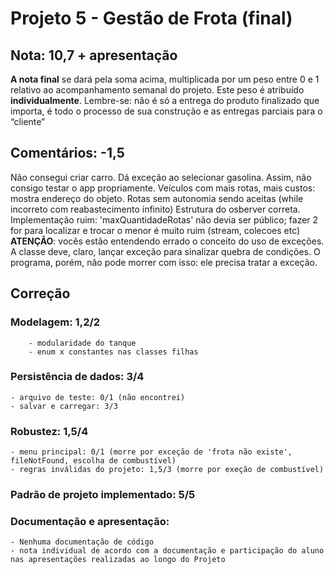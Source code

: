 # Projeto 5 - Gestão de Frota (final)

## Nota: 10,7 + apresentação

**A nota final** se dará pela soma acima, multiplicada por um peso entre 0 e 1 relativo ao acompanhamento semanal do projeto. Este peso é atribuído **individualmente**. Lembre-se: não é só a entrega do produto finalizado que importa, é todo o processo de sua construção e as entregas parciais para o “cliente”
	
## Comentários: -1,5
Não consegui criar carro. Dá exceção ao selecionar gasolina. Assim, não consigo testar o app propriamente.
Veículos com mais rotas, mais custos: mostra endereço do objeto.
Rotas sem autonomia sendo aceitas (while incorreto com reabastecimento infinito)
Estrutura do osberver correta. Implementação ruim: 'maxQuantidadeRotas' não devia ser público; fazer 2 for para localizar e trocar o menor é muito ruim (stream, colecoes etc)
**ATENÇÃO**: vocês estão entendendo errado o conceito do uso de exceções. A classe deve, claro, lançar exceção para sinalizar quebra de condições. O programa, porém, não pode morrer com isso: ele precisa tratar a exceção.
	
## Correção

### Modelagem: 1,2/2   
		- modularidade do tanque
		- enum x constantes nas classes filhas
	
### Persistência de dados: 3/4   
	- arquivo de teste: 0/1 (não encontrei)
	- salvar e carregar: 3/3 

### Robustez: 1,5/4
	- menu principal: 0/1 (morre por exceção de 'frota não existe', fileNotFound, escolha de combustível)
	- regras inválidas do projeto: 1,5/3 (morre por exeção de combustível)
	
### Padrão de projeto implementado: 5/5
	
	
### Documentação e apresentação:  
	- Nenhuma documentação de código
	- nota individual de acordo com a documentação e participação do aluno nas apresentações realizadas ao longo do Projeto

